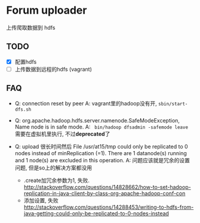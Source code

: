 # Forum uploader 

上传爬取数据到 hdfs

## TODO

- [x] 配置hdfs
- [ ] 上传数据到远程的hdfs (vagrant)

## FAQ

- Q: connection reset by peer
  A: vagrant里的hadoop没有开, `sbin/start-dfs.sh`

- Q: org.apache.hadoop.hdfs.server.namenode.SafeModeException, Name node is in safe mode.
  A: ` bin/hadoop dfsadmin -safemode leave` 需要在虚拟机里执行, 不过**deprecated**了
  
- Q: upload 很长时间然后 File /usr/at15/tmp could only be replicated to 0 nodes instead of minReplication (=1).  There are 1 datanode(s) running and 1 node(s) are excluded in this operation.
  A: 问题应该就是冗余的设置问题, 但是so上的解决方案都没用
  - .create加冗余参数为1, 失败. http://stackoverflow.com/questions/14828662/how-to-set-hadoop-replication-in-java-client-by-class-org-apache-hadoop-conf-con
  - 添加设置, 失败 http://stackoverflow.com/questions/14288453/writing-to-hdfs-from-java-getting-could-only-be-replicated-to-0-nodes-instead